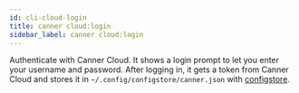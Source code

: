 ```yaml
---
id: cli-cloud-login
title: canner cloud:login
sidebar_label: canner cloud:login
---
```


Authenticate with Canner Cloud. It shows a login prompt to let you enter your username and password. After logging in, it gets a token from Canner Cloud and stores it in `~/.config/configstore/canner.json` with [configstore](https://www.npmjs.com/package/configstore).
